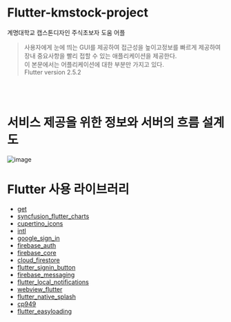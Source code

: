 # Flutter-kmstock-project

계명대학교 캡스톤디자인 주식초보자 도움 어플
<br>

>사용자에게 눈에 띄는 GUI를 제공하여 접근성을 높이고정보를 빠르게 제공하여<br>
장내 중요사항을 빨리 접할 수 있는 애플리케이션을 제공한다.<br>
이 본문에서는 어플리케이션에 대한 부분만 가지고 있다.<br>
Flutter version 2.5.2
<br>
<br>

# 서비스 제공을 위한 정보와 서버의 흐름 설계도
![image](https://user-images.githubusercontent.com/91882939/224691115-f0d774d7-1665-44a4-b8d4-9a770da756a2.png)



# Flutter 사용 라이브러리
- [get](https://pub.dev/packages/get)
- [syncfusion_flutter_charts](https://pub.dev/packages/syncfusion_flutter_charts)
- [cupertino_icons](https://pub.dev/packages/cupertino_icons)
- [intl](https://pub.dev/packages/intl)
- [google_sign_in](https://pub.dev/packages/google_sign_in)
- [firebase_auth](https://pub.dev/packages/firebase_auth)
- [firebase_core](https://pub.dev/packages/firebase_core)
- [cloud_firestore](https://pub.dev/packages/cloud_firestore)
- [flutter_signin_button](https://pub.dev/packages/flutter_signin_button)
- [firebase_messaging](https://pub.dev/packages/firebase_messaging)
- [flutter_local_notifications](https://pub.dev/packages/flutter_local_notifications)
- [webview_flutter](https://pub.dev/packages/webview_flutter)
- [flutter_native_splash](https://pub.dev/packages/flutter_native_splash)
- [cp949](https://pub.dev/packages/cp949)
- [flutter_easyloading](https://pub.dev/packages/flutter_easyloading)

